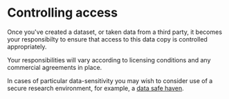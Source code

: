 # Controlling access 

Once you've created a dataset, or taken data from a third party, it becomes your responsibilty to ensure that access to this data copy is controlled appropriately. 

Your responsibilities will vary according to licensing conditions and any commercial agreements in place.

In cases of particular data-sensitivity you may wish to consider use of a secure research environment, for example, a [data safe haven](https://www.turing.ac.uk/research/research-projects/data-safe-havens-cloud).